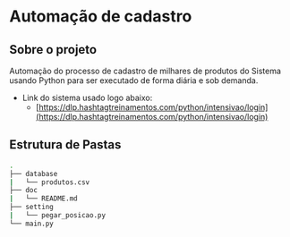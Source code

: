 # Automação de cadastro

## Sobre o projeto
Automação do processo de cadastro de milhares de produtos do Sistema usando Python para ser executado de forma diária e sob demanda.

- Link do sistema usado logo abaixo: 
    - [https://dlp.hashtagtreinamentos.com/python/intensivao/login](https://dlp.hashtagtreinamentos.com/python/intensivao/login)


## Estrutura de Pastas
```bash
.
├── database
|   └── produtos.csv
├── doc
|   └── README.md
├── setting
|   └── pegar_posicao.py
└── main.py
```